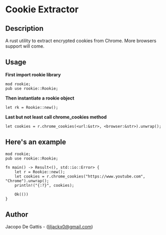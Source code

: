 # Cookie Extractor

## Description

A rust utility to extract encrypted cookies from Chrome. More browsers support will come.

## Usage

**First import rookie library**

```
mod rookie;
pub use rookie::Rookie;
```

**Then instantiate a rookie object**

```
let rk = Rookie::new();
```

**Last but not least call chrome_cookies method**

```
let cookies = r.chrome_cookies(<url:&str>, <browser:&str>).unwrap();
```

## Here's an example

```
mod rookie;
pub use rookie::Rookie;

fn main() -> Result<(), std::io::Error> {
    let r = Rookie::new();
    let cookies = r.chrome_cookies("https://www.youtube.com", "Chrome").unwrap();
    println!("{:?}", cookies);

    Ok(())
}

```

## Author

Jacopo De Gattis - (liljackx0@gmail.com)
